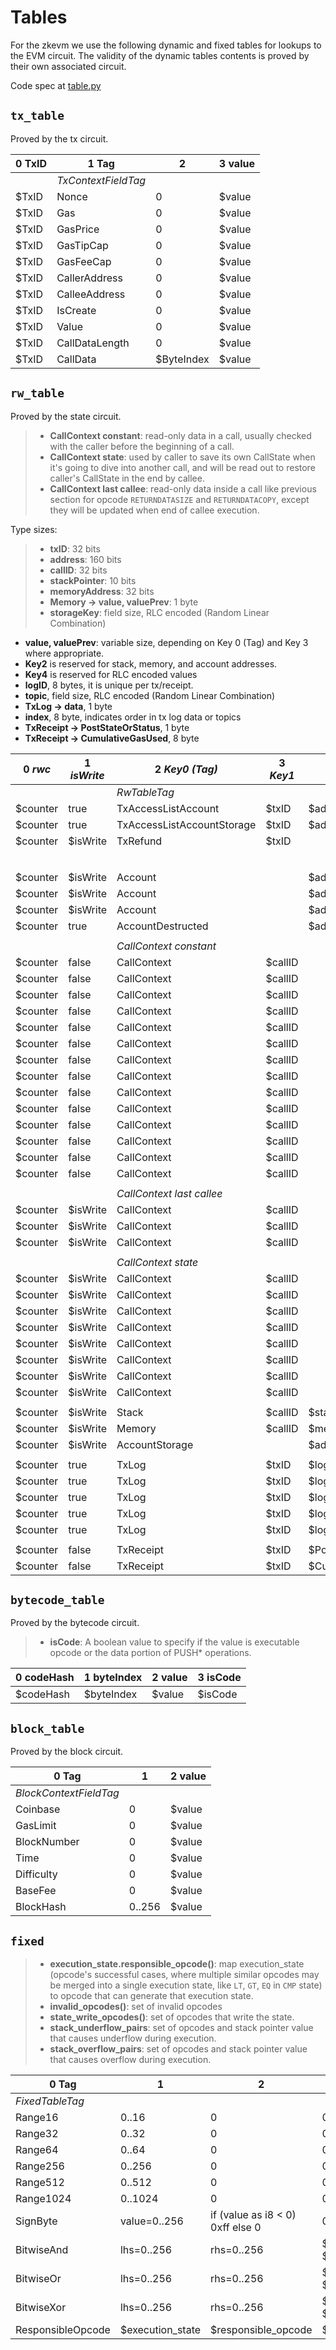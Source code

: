 # Tables

For the zkevm we use the following dynamic and fixed tables for lookups to the EVM circuit.  The validity of the dynamic tables contents is proved by their own associated circuit.

Code spec at [table.py](../src/zkevm_specs/evm/table.py)

## `tx_table`

Proved by the tx circuit.

| 0 TxID | 1 Tag               | 2          | 3 value |
| ---    | ---                 | ---        | ---     |
|        | *TxContextFieldTag* |            |         |
| $TxID  | Nonce               | 0          | $value  |
| $TxID  | Gas                 | 0          | $value  |
| $TxID  | GasPrice            | 0          | $value  |
| $TxID  | GasTipCap           | 0          | $value  |
| $TxID  | GasFeeCap           | 0          | $value  |
| $TxID  | CallerAddress       | 0          | $value  |
| $TxID  | CalleeAddress       | 0          | $value  |
| $TxID  | IsCreate            | 0          | $value  |
| $TxID  | Value               | 0          | $value  |
| $TxID  | CallDataLength      | 0          | $value  |
| $TxID  | CallData            | $ByteIndex | $value  |

## `rw_table`

Proved by the state circuit.

> - **CallContext constant**: read-only data in a call, usually checked with the
>   caller before the beginning of a call.
> - **CallContext state**: used by caller to save its own CallState when it's going
>   to dive into another call, and will be read out to restore caller's
>   CallState in the end by callee.
> - **CallContext last callee**: read-only data inside a call like previous section
>   for opcode `RETURNDATASIZE` and `RETURNDATACOPY`, except they will be
>   updated when end of callee execution.

Type sizes:

> - **txID**: 32 bits
> - **address**: 160 bits
> - **callID**: 32 bits
> - **stackPointer**: 10 bits
> - **memoryAddress**: 32 bits
> - **Memory -> value, valuePrev**: 1 byte
> - **storageKey**: field size, RLC encoded (Random Linear Combination)

- **value, valuePrev**: variable size, depending on Key 0 (Tag) and Key 3 where appropriate.
- **Key2** is reserved for stack, memory, and account addresses.
- **Key4** is reserved for RLC encoded values
- **logID**, 8 bytes, it is unique per tx/receipt.
- **topic**, field size, RLC encoded (Random Linear Combination)
- **TxLog -> data**, 1 byte
- **index**, 8 byte, indicates order in tx log data or topics
- **TxReceipt -> PostStateOrStatus**, 1 byte
- **TxReceipt -> CumulativeGasUsed**, 8 byte


| 0 *rwc*  | 1 *isWrite* | 2 *Key0 (Tag)*             | 3 *Key1* | 4 *Key2* | 5 *Key3*                   | 6 *Key4*    | 7 *Value0* | 8 *Value1* | 9 *Aux0* | 10 *Aux1*       |
| -------- | ----------- | -------------------------- | -------- | -------- | -------------------------- | ----------- | ---------  | ---------- | -------- | --------------- |
|          |             | *RwTableTag*               |          |          |                            |             |            |            |          |                 |
| $counter | true        | TxAccessListAccount        | $txID    | $address |                            |             | $value     | $valuePrev | 0        | 0               |
| $counter | true        | TxAccessListAccountStorage | $txID    | $address |                            | $storageKey | $value     | $valuePrev |          | 0               |
| $counter | $isWrite    | TxRefund                   | $txID    |          |                            |             | $value     | $valuePrev | 0        | 0               |
|          |             |                            |          |          |                            |             |            |            |          |                 |
|          |             |                            |          |          | *AccountFieldTag*          |             |            |            |          |                 |
| $counter | $isWrite    | Account                    |          | $address | Nonce                      |             | $value     | $valuePrev | 0        | 0               |
| $counter | $isWrite    | Account                    |          | $address | Balance                    |             | $value     | $valuePrev | 0        | 0               |
| $counter | $isWrite    | Account                    |          | $address | CodeHash                   |             | $value     | $valuePrev | 0        | 0               |
| $counter | true        | AccountDestructed          |          | $address |                            |             | $value     | $valuePrev | 0        | 0               |
|          |             |                            |          |          |                            |             |            |            |          |                 |
|          |             | *CallContext constant*     |          |          | *CallContextFieldTag* (ro) |             |            |            |          |                 |
| $counter | false       | CallContext                | $callID  |          | RwCounterEndOfReversion    |             | $value     | 0          | 0        | 0               |
| $counter | false       | CallContext                | $callID  |          | CallerId                   |             | $value     | 0          | 0        | 0               |
| $counter | false       | CallContext                | $callID  |          | TxId                       |             | $value     | 0          | 0        | 0               |
| $counter | false       | CallContext                | $callID  |          | Depth                      |             | $value     | 0          | 0        | 0               |
| $counter | false       | CallContext                | $callID  |          | CallerAddress              |             | $value     | 0          | 0        | 0               |
| $counter | false       | CallContext                | $callID  |          | CalleeAddress              |             | $value     | 0          | 0        | 0               |
| $counter | false       | CallContext                | $callID  |          | CallDataOffset             |             | $value     | 0          | 0        | 0               |
| $counter | false       | CallContext                | $callID  |          | CallDataLength             |             | $value     | 0          | 0        | 0               |
| $counter | false       | CallContext                | $callID  |          | ReturnDataOffset           |             | $value     | 0          | 0        | 0               |
| $counter | false       | CallContext                | $callID  |          | ReturnDataLength           |             | $value     | 0          | 0        | 0               |
| $counter | false       | CallContext                | $callID  |          | Value                      |             | $value     | 0          | 0        | 0               |
| $counter | false       | CallContext                | $callID  |          | IsSuccess                  |             | $value     | 0          | 0        | 0               |
| $counter | false       | CallContext                | $callID  |          | IsPersistent               |             | $value     | 0          | 0        | 0               |
| $counter | false       | CallContext                | $callID  |          | IsStatic                   |             | $value     | 0          | 0        | 0               |
|          |             |                            |          |          |                            |             |            |            |          |                 |
|          |             | *CallContext last callee*  |          |          | *CallContextFieldTag* (rw) |             |            |            |          |                 |
| $counter | $isWrite    | CallContext                | $callID  |          | LastCalleeId               |             | $value     | 0          | 0        | 0               |
| $counter | $isWrite    | CallContext                | $callID  |          | LastCalleeReturnDataOffset |             | $value     | 0          | 0        | 0               |
| $counter | $isWrite    | CallContext                | $callID  |          | LastCalleeReturnDataLength |             | $value     | 0          | 0        | 0               |
|          |             |                            |          |          |                            |             |            |            |          |                 |
|          |             | *CallContext state*        |          |          | *CallContextFieldTag* (rw) |             |            |            |          |                 |
| $counter | $isWrite    | CallContext                | $callID  |          | IsRoot                     |             | $value     | 0          | 0        | 0               |
| $counter | $isWrite    | CallContext                | $callID  |          | IsCreate                   |             | $value     | 0          | 0        | 0               |
| $counter | $isWrite    | CallContext                | $callID  |          | CodeSource                 |             | $value     | 0          | 0        | 0               |
| $counter | $isWrite    | CallContext                | $callID  |          | ProgramCounter             |             | $value     | 0          | 0        | 0               |
| $counter | $isWrite    | CallContext                | $callID  |          | StackPointer               |             | $value     | 0          | 0        | 0               |
| $counter | $isWrite    | CallContext                | $callID  |          | GasLeft                    |             | $value     | 0          | 0        | 0               |
| $counter | $isWrite    | CallContext                | $callID  |          | MemorySize                 |             | $value     | 0          | 0        | 0               |
| $counter | $isWrite    | CallContext                | $callID  |          | StateWriteCounter          |             | $value     | 0          | 0        | 0               |
|          |             |                            |          |          |                            |             |            |            |          |                 |
| $counter | $isWrite    | Stack                      | $callID  | $stackPointer  |                      |             | $value     | 0          | 0        | 0               |
| $counter | $isWrite    | Memory                     | $callID  | $memoryAddress |                      |             | $value     | 0          | 0        | 0               |
| $counter | $isWrite    | AccountStorage             |          | $address       |                      | $storageKey | $value     | $valuePrev | $txID    | $CommittedValue |
|          |             |                            |          |             |                         |             |            |            |          |                 |
| $counter | true        | TxLog                     |$txID      | $logID    |  Address                 |       0     | $value     | 0          | 0        | 0               |
| $counter | true        | TxLog                     |$txID      | $logID    |  Topic                   | $topicIndex | $value     | 0          | 0        | 0               |
| $counter | true        | TxLog                     |$txID      | $logID    |  Data                    | $byteIndex  | $value     | 0          | 0        | 0               |
| $counter | true        | TxLog                     |$txID      | $logID    |  Topic_Length            |       0     | $value     | 0          | 0        | 0               |
| $counter | true        | TxLog                     |$txID      | $logID    |  Data_length             |       0     | $value     | 0          | 0        | 0               |
|          |             |                            |          |             |                         |             |            |            |          |                 |
| $counter | false       | TxReceipt                 |$txID      | $PostStateOrStatus    |  0             |       0     | $value     | 0          | 0        | 0               |
| $counter | false       | TxReceipt                 |$txID      | $CumulativeGasUsed    |  0             |       0     | $value     | 0          | 0        | 0               |

## `bytecode_table`

Proved by the bytecode circuit.

> - **isCode**: A boolean value to specify if the value is executable opcode or
>   the data portion of PUSH\* operations.

| 0 codeHash | 1 byteIndex | 2 value | 3 isCode |
| ---        | ---         | ---     | ---      |
| $codeHash  | $byteIndex  | $value  | $isCode  |

## `block_table`

Proved by the block circuit.

| 0 Tag                  | 1      | 2 value |
| ---                    | ---    | ---     |
| *BlockContextFieldTag* |        |         |
| Coinbase               | 0      | $value  |
| GasLimit               | 0      | $value  |
| BlockNumber            | 0      | $value  |
| Time                   | 0      | $value  |
| Difficulty             | 0      | $value  |
| BaseFee                | 0      | $value  |
| BlockHash              | 0..256 | $value  |

## `fixed`

> - **execution_state.responsible_opcode()**: map execution_state (opcode's
>   successful cases, where multiple similar opcodes may be merged into a
>   single execution state, like `LT`, `GT`, `EQ` in `CMP` state) to opcode
>   that can generate that execution state.
> - **invalid_opcodes()**: set of invalid opcodes
> - **state_write_opcodes()**: set of opcodes that write the state.
> - **stack_underflow_pairs**: set of opcodes and stack pointer value that
>   causes underflow during execution.
> - **stack_overflow_pairs**: set of opcodes and stack pointer value that
>   causes overflow during execution.

| 0 Tag             | 1                     | 2                                         | 3             |
| ---               | ---                   | ---                                       | ---           |
| *FixedTableTag*   |                       |                                           |               |
| Range16           | 0..16                 | 0                                         | 0             |
| Range32           | 0..32                 | 0                                         | 0             |
| Range64           | 0..64                 | 0                                         | 0             |
| Range256          | 0..256                | 0                                         | 0             |
| Range512          | 0..512                | 0                                         | 0             |
| Range1024         | 0..1024               | 0                                         | 0             |
| SignByte          | value=0..256          | if (value as i8 \< 0) 0xff else 0         | 0             |
| BitwiseAnd        | lhs=0..256            | rhs=0..256                                | $lhs AND $rhs |
| BitwiseOr         | lhs=0..256            | rhs=0..256                                | $lhs OR $rhs  |
| BitwiseXor        | lhs=0..256            | rhs=0..256                                | $lhs XOR $rhs |
| ResponsibleOpcode | $execution_state      | $responsible_opcode                       | $auxiliary    |

